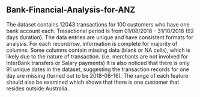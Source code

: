 ## Bank-Financial-Analysis-for-ANZ

The dataset contains 12043 transactions for 100 customers who have one bank account each. Trasactional period
is from 01/08/2018 - 31/10/2018 (92 days duration). The data entries are unique and have consistent formats for
analysis. For each record/row, information is complete for majority of columns. Some columns contain missing
data (blank or NA cells), which is likely due to the nature of transaction. (i.e. merchants are not involved for
InterBank transfers or Salary payments) It is also noticed that there is only 91 unique dates in the dataset,
suggesting the transaction records for one day are missing (turned out to be 2018-08-16).
The range of each feature should also be examined which shows that there is one customer that resides outside
Australia.
